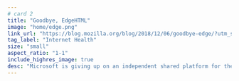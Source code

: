 ```yaml
---
# card 2
title: "Goodbye, EdgeHTML"
image: "home/edge.png"
link_url: "https://blog.mozilla.org/blog/2018/12/06/goodbye-edge/?utm_source=www.mozilla.org&utm_medium=referral&utm_campaign=homepage&utm_content=card"
tag_label: "Internet Health"
size: "small"
aspect_ratio: "1-1"
include_highres_image: true
desc: "Microsoft is giving up on an independent shared platform for the internet, and in doing so, hands over control of more of online life to Google."
---
```

